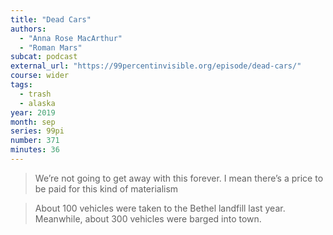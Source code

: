 ```yaml
---
title: "Dead Cars"
authors:
  - "Anna Rose MacArthur"
  - "Roman Mars"
subcat: podcast
external_url: "https://99percentinvisible.org/episode/dead-cars/"
course: wider
tags:
  - trash
  - alaska
year: 2019
month: sep
series: 99pi
number: 371
minutes: 36
---
```


> We’re not going to get away with this forever. I mean there’s a price to be paid for this kind of materialism

> About 100 vehicles were taken to the Bethel landfill last year. Meanwhile, about 300 vehicles were barged into town.
